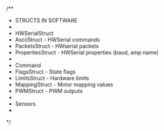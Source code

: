 /**
 * STRUCTS IN SOFTWARE
 * 
 * HWSerialStruct
 *   AsciiStruct                  - HWSerial commands
 *   PacketsStruct                - HWserial packets
 *   PropertiesStruct             - HWSerial properties (baud, amp name)
 * 
 * Command
 *   FlagsStruct                  - State flags
 *   LimitsStruct                 - Hardware limits
 *   MappingStruct                - Motor mapping values
 *   PWMStruct                    - PWM outputs
 * 
 * Sensors
 * 
 */
